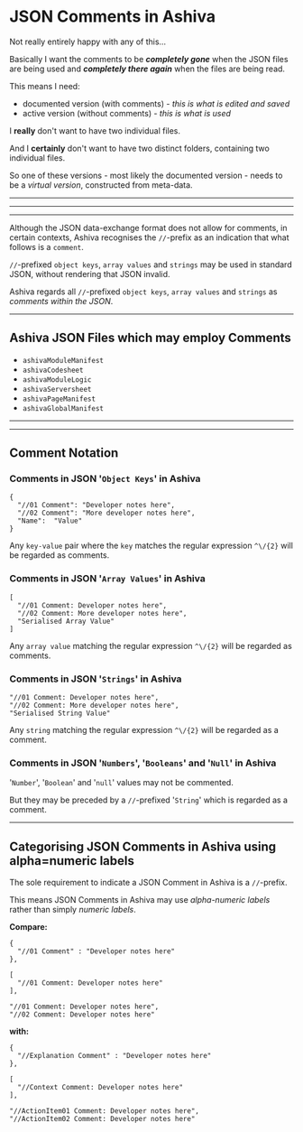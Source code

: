 # JSON Comments in Ashiva


Not really entirely happy with any of this...

Basically I want the comments to be **_completely gone_** when the JSON files are being used and **_completely there again_** when the files are being read.

This means I need:

 - documented version (with comments) - _this is what is edited and saved_
 - active version (without comments) - _this is what is used_
 
I **really** don't want to have two individual files.

And I **certainly** don't want to have two distinct folders, containing two individual files.

So one of these versions - most likely the documented version - needs to be a _virtual version_, constructed from meta-data.

_____
_____
_____




Although the JSON data-exchange format does not allow for comments, in certain contexts, Ashiva recognises the `//`-prefix as an indication that what follows is a `comment`.

`//`-prefixed `object keys`, `array values` and `strings` may be used in standard JSON, without rendering that JSON invalid.

Ashiva regards all `//`-prefixed `object keys`, `array values` and `strings` as _comments within the JSON_.

_____

## Ashiva JSON Files which may employ Comments

- `ashivaModuleManifest`
- `ashivaCodesheet`
- `ashivaModuleLogic`
- `ashivaServersheet`
- `ashivaPageManifest`
- `ashivaGlobalManifest`

_____




_____

## Comment Notation

### Comments in JSON '`Object Keys`' in Ashiva

```
{
  "//01 Comment": "Developer notes here",
  "//02 Comment": "More developer notes here",
  "Name":  "Value"
}
```
Any `key-value` pair where the `key` matches the regular expression `^\/{2}` will be regarded as comments.


### Comments in JSON '`Array Values`' in Ashiva

```
[
  "//01 Comment: Developer notes here",
  "//02 Comment: More developer notes here",
  "Serialised Array Value"
]
```

Any `array value` matching the regular expression `^\/{2}` will be regarded as comments.


### Comments in JSON '`Strings`' in Ashiva

```
"//01 Comment: Developer notes here",
"//02 Comment: More developer notes here",
"Serialised String Value"
```

Any `string` matching the regular expression `^\/{2}` will be regarded as a comment.


### Comments in JSON '`Numbers`', '`Booleans`' and '`Null`' in Ashiva

'`Number`', '`Boolean`' and '`null`' values may not be commented.

But they may be preceded by a `//`-prefixed '`String`' which is regarded as a comment.

______

##  Categorising JSON Comments in Ashiva using alpha=numeric labels

The sole requirement to indicate a JSON Comment in Ashiva is a `//`-prefix.

This means JSON Comments in Ashiva may use _alpha-numeric labels_ rather than simply _numeric labels_.

**Compare:**

```
{
  "//01 Comment" : "Developer notes here"
},

[
  "//01 Comment: Developer notes here"
],

"//01 Comment: Developer notes here",
"//02 Comment: Developer notes here"
```

**with:**

```
{
  "//Explanation Comment" : "Developer notes here"
},

[
  "//Context Comment: Developer notes here"
],

"//ActionItem01 Comment: Developer notes here",
"//ActionItem02 Comment: Developer notes here"
```
